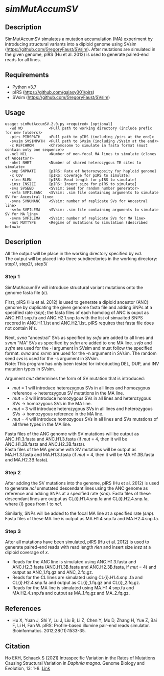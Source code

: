 # *simMutAccumSV*

## Description
SimMutAccumSV simulates a mutation accumulation (MA) experiment by introducing structural variants into a diploid genome using SVsim (https://github.com/GregoryFaust/SVsim). After mutations are simulated in the given genome, pIRS (Hu et al. 2012) is used to generate paired-end reads for all lines.

## Requirements
- Python v3.7
- pIRS (https://github.com/galaxy001/pirs)
- SVsim (https://github.com/GregoryFaust/SVsim)


## Usage

```
usage: simMutAccumSV.2.0.py <required> [optional] 
  -wd WD            <Full path to working directory (include prefix for new folders)>
  -pirs PIRSPATH    <Full path to pIRS (including /pirs at the end)>
  -svsim SVSIMPATH  <Full path to SVsim (including /SVsim at the end)>
  -c REFCHROM       <Chromosome to simulate in fasta format (must contain only one sequence)>
  -ncl NCL          <Number of non-focal MA lines to simulate (clones of Ancestor)>
  -nhet NHET        <Number of shared heterozygous TE sites to simulate>
  -snp SNPRATE      [pIRS: Rate of heterozygosity for haploid genome]
  -x COV            [pIRS: Coverage for pIRS to simulate]
  -rlen RLEN        [pIRS: Read length for pIRS to simulate]
  -insz INSIZE      [pIRS: Insert size for pIRS to simulate]
  -svs SVSEED       <SVsim: Seed for random number generator>
  -svfa SVFILEANC   <SVsim: .sim file containing arguments to simulate SV for Ancestral line>
  -svna SVNUMANC    <SVsim: number of replicate SVs for Ancestral line>
  -svfm SVFILEMA    <SVsim: .sim file containing arguments to simulate SV for MA line>
  -svnm SVFILEMA    <SVsim: number of replicate SVs for MA line>
  -mut MUTTYPE      <Regime of mutations to simulation (described below)> 

```
## Description
All the output will be place in the working directory specified by <em>wd</em>.  
The output will be placed into three subdirectories in the working directory: step1/, step2/, step3/

### Step 1
SimMutAccumSV will introduce structural variant mutations onto the genome fasta file (<em>c</em>).

First, pIRS (Hu et al. 2012) is used to generate a diploid ancestor (ANC) genome by duplicating the given genome fasta file and adding SNPs at a specified rate (<em>snp</em>); the fasta files of each homolog of ANC is ouput as ANC.H1.1.snp.fa and ANC.H2.1.snp.fa with the list of simualted SNPS recored in ANC.H1.1.lst and ANC.H2.1.lst.
pIRS requires that fasta file does not contain N's. 


Next, <em>svna</em> "ancestral" SVs as specified by <em>svfa</em> are added to all lines and <em>svnm</em> "MA" SVs as specified by <em>svfm</em> are added to one MA line. <em>svfa</em> and <em>svfm</em> are used for the -i argument in SVsim and must follow the specified format. <em>svna</em> and <em>svnm</em> are used for the -n argument in SVsim. The random seed <em>svs</em> is used for the -s argument in SVsim.  
Note: This program has only been tested for introducting DEL, DUP, and INV mutation types in SVsim.


Argument <em>mut</em> determines the form of SV mutation that is introduced: 
* <em>mut</em> = 1 will introduce heterozygous SVs in all lines and homozygous reference -> heterozygous SV mutations in the MA line.
* <em>mut</em> = 2 will introduce homozygous SVs in all lines and heterozygous SVs -> homozygous SVs in the MA line.
* <em>mut</em> = 3 will introduce heterozygous SVs in all lines and heterozygous SVs -> homozygous reference in the MA line.
* <em>mut</em> = 4 will introduce homozygous SVs in all lines and SVs mutations of all three types in the MA line.


Fasta files of the ANC genome with SV mutations will be output as ANC.H1.3.fasta and ANC.H1.3.fasta (if <em>mut</em> = 4, then it will be ANC.H1.3B.fasta and ANC.H2.3B.fasta).  
Fasta files of the MA genome with SV mutations will be output as MA.H1.3.fasta and MA.H1.3.fasta (if <em>mut</em> = 4, then it will be MA.H1.3B.fasta and MA.H2.3B.fasta).


### Step 2
After adding the SV mutations into the genome, pIRS (Hu et al. 2012) is used to generate <em>ncl</em> unmutated descendant lines using the ANC genome as reference and adding SNPs at a specified rate (<em>snp</em>). Fasta files of these descendant lines are output as CL{i}.H1.4.snp.fa and CL{i}.H2.4.snp.fa, where {i} goes from 1 to <em>ncl</em>.


Similarly, SNPs will be added to the focal MA line at a specified rate (<em>snp</em>). Fasta files of these MA line is output as MA.H1.4.snp.fa and MA.H2.4.snp.fa.

### Step 3
After all mutations have been simulated, pIRS (Hu et al. 2012) is used to generate paired-end reads with read length <em>rlen</em> and insert size <em>insz</em> at a diploid coverage of <em>x</em>.
* Reads for the ANC line is simulated using ANC.H1.3.fasta and ANC.H2.3.fasta (ANC.H1.3B.fasta and ANC.H2.3B.fasta, if <em>mut</em> = 4) and output as ANC_1.fq.gz and ANC_2.fq.gz.
* Reads for the CL lines are simulated using CL{i}.H1.4.snp..fa and CL{i}.H2.4.snp.fa and output as CL{i}_1.fq.gz and CL{i}_2.fq.gz.
* Reads for the MA line is simulated using MA.H1.4.snp.fa and MA.H2.4.snp.fa and output as MA_1.fq.gz and MA_2.fq.gz.

## References
- Hu X, Yuan J, Shi Y, Lu J, Liu B, Li Z, Chen Y, Mu D, Zhang H, Yue Z, Bai F, Li H, Fan W. pIRS: Profile-based illumine pair-end reads simulator. Bioinformatics. 2012;28(11):1533-35.

## Citation
Ho EKH, Schaack S (2021) Intraspecific Variation in the Rates of Mutations Causing Structural Variation in *Daphnia magna*. Genome Biology and Evolution, 13: 1-8. [Link](https://academic.oup.com/gbe/article/13/12/evab241/6444992)
